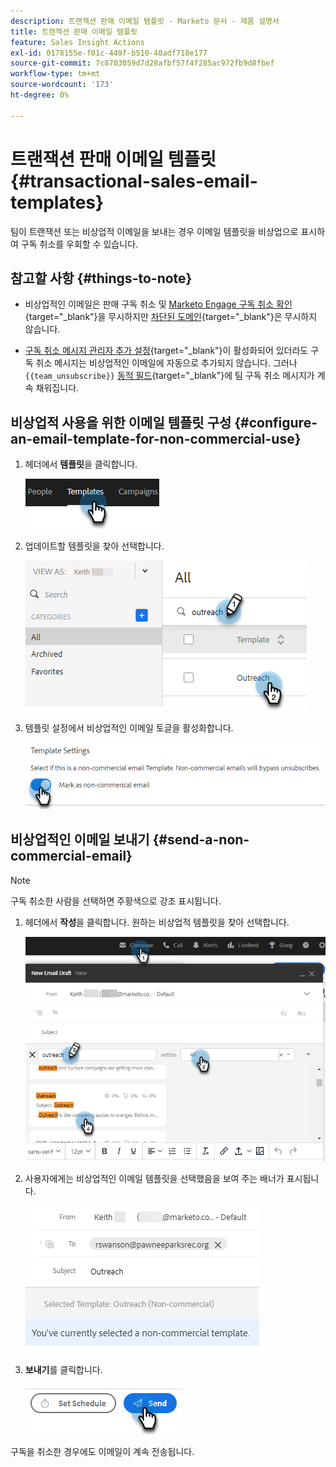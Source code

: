 ```yaml
---
description: 트랜잭션 판매 이메일 템플릿 - Marketo 문서 - 제품 설명서
title: 트랜잭션 판매 이메일 템플릿
feature: Sales Insight Actions
exl-id: 0178155e-f01c-449f-b510-40adf718e177
source-git-commit: 7c8703059d7d28afbf57f4f285ac972fb9d8fbef
workflow-type: tm+mt
source-wordcount: '173'
ht-degree: 0%

---
```


# 트랜잭션 판매 이메일 템플릿 {#transactional-sales-email-templates}

팀이 트랜잭션 또는 비상업적 이메일을 보내는 경우 이메일 템플릿을 비상업으로 표시하여 구독 취소를 우회할 수 있습니다.

## 참고할 사항 {#things-to-note}

* 비상업적인 이메일은 판매 구독 취소 및 [Marketo Engage 구독 취소 확인](/help/marketo/product-docs/marketo-sales-insight/actions/email/unsubscribes/marketo-unsubscribe-check.md){target="_blank"}을 무시하지만 [차단된 도메인](/help/marketo/product-docs/marketo-sales-insight/actions/admin/blocked-domains.md){target="_blank"}은 무시하지 않습니다.

* [구독 취소 메시지 관리자 추가 설정](/help/marketo/product-docs/marketo-sales-insight/actions/email/unsubscribes/auto-append-unsubscribe-message-setting.md){target="_blank"}이 활성화되어 있더라도 구독 취소 메시지는 비상업적인 이메일에 자동으로 추가되지 않습니다. 그러나 `{{team_unsubscribe}}` [동적 필드](/help/marketo/product-docs/marketo-sales-insight/actions/templates/dynamic-fields.md){target="_blank"}에 팀 구독 취소 메시지가 계속 채워집니다.

## 비상업적 사용을 위한 이메일 템플릿 구성 {#configure-an-email-template-for-non-commercial-use}

1. 헤더에서 **템플릿**&#x200B;을 클릭합니다.

   ![](assets/transactional-sales-email-templates-1.png)

1. 업데이트할 템플릿을 찾아 선택합니다.

   ![](assets/transactional-sales-email-templates-2.png)

1. 템플릿 설정에서 비상업적인 이메일 토글을 활성화합니다.

   ![](assets/transactional-sales-email-templates-3.png)

## 비상업적인 이메일 보내기 {#send-a-non-commercial-email}

>[!NOTE]
>
>구독 취소한 사람을 선택하면 주황색으로 강조 표시됩니다.

1. 헤더에서 **작성**&#x200B;을 클릭합니다. 원하는 비상업적 템플릿을 찾아 선택합니다.

   ![](assets/transactional-sales-email-templates-4.png)

1. 사용자에게는 비상업적인 이메일 템플릿을 선택했음을 보여 주는 배너가 표시됩니다.

   ![](assets/transactional-sales-email-templates-5.png)

1. **보내기**&#x200B;를 클릭합니다.

   ![](assets/transactional-sales-email-templates-6.png)

구독을 취소한 경우에도 이메일이 계속 전송됩니다.

